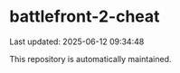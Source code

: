 # battlefront-2-cheat

Last updated: 2025-06-12 09:34:48

This repository is automatically maintained.
